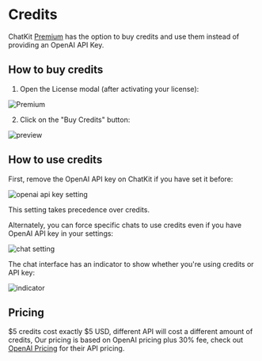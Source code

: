 # Credits

ChatKit [Premium](https://chatkit.app/#pricing) has the option to buy credits and use them instead of providing an OpenAI API Key.

## How to buy credits

1. Open the License modal (after activating your license):

![Premium](https://cdn.jsdelivr.net/gh/egoist-bot/images@main/uPic/pMj9v9.png)

2. Click on the "Buy Credits" button:

![preview](https://fastly.jsdelivr.net/gh/egoist-bot/images@main/uPic/Qno7mO.jpeg)

## How to use credits

First, remove the OpenAI API key on ChatKit if you have set it before:

![openai api key setting](https://cdn.jsdelivr.net/gh/egoist-bot/images@main/uPic/KEY0sb.png)

This setting takes precedence over credits.

Alternately, you can force specific chats to use credits even if you have OpenAI API key in your settings:

![chat setting](https://cdn.jsdelivr.net/gh/egoist-bot/images@main/uPic/6Rj345.png)

The chat interface has an indicator to show whether you're using credits or API key:

![indicator](https://cdn.jsdelivr.net/gh/egoist-bot/images@main/uPic/MhA3x6.png)

## Pricing

$5 credits cost exactly $5 USD, different API will cost a different amount of credits, Our pricing is based on OpenAI pricing plus 30% fee, check out [OpenAI Pricing](https://openai.com/pricing) for their API pricing.
